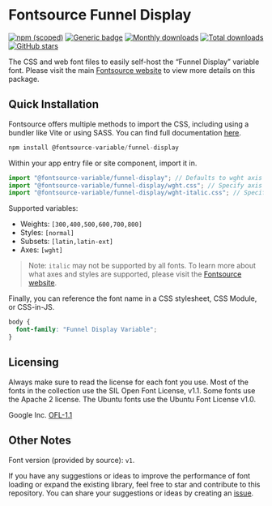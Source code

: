 # Fontsource Funnel Display

[![npm (scoped)](https://img.shields.io/npm/v/@fontsource-variable/funnel-display?color=brightgreen)](https://www.npmjs.com/package/@fontsource-variable/funnel-display) [![Generic badge](https://img.shields.io/badge/fontsource-passing-brightgreen)](https://github.com/fontsource/fontsource) [![Monthly downloads](https://badgen.net/npm/dm/@fontsource-variable/funnel-display)](https://github.com/fontsource/fontsource) [![Total downloads](https://badgen.net/npm/dt/@fontsource-variable/funnel-display)](https://github.com/fontsource/fontsource) [![GitHub stars](https://img.shields.io/github/stars/fontsource/fontsource.svg?style=social&label=Star)](https://github.com/fontsource/fontsource/stargazers)

The CSS and web font files to easily self-host the “Funnel Display” variable font. Please visit the main [Fontsource website](https://fontsource.org/fonts/funnel-display) to view more details on this package.

## Quick Installation

Fontsource offers multiple methods to import the CSS, including using a bundler like Vite or using SASS. You can find full documentation [here](https://fontsource.org/docs/getting-started/introduction).

```javascript
npm install @fontsource-variable/funnel-display
```

Within your app entry file or site component, import it in.

```javascript
import "@fontsource-variable/funnel-display"; // Defaults to wght axis
import "@fontsource-variable/funnel-display/wght.css"; // Specify axis
import "@fontsource-variable/funnel-display/wght-italic.css"; // Specify axis and style
```

Supported variables:
- Weights: `[300,400,500,600,700,800]`
- Styles: `[normal]`
- Subsets: `[latin,latin-ext]`
- Axes: `[wght]`

> Note: `italic` may not be supported by all fonts. To learn more about what axes and styles are supported, please visit the [Fontsource website](https://fontsource.org/fonts/funnel-display).

Finally, you can reference the font name in a CSS stylesheet, CSS Module, or CSS-in-JS.

```css
body {
  font-family: "Funnel Display Variable";
}
```

## Licensing
Always make sure to read the license for each font you use. Most of the fonts in the collection use the SIL Open Font License, v1.1. Some fonts use the Apache 2 license. The Ubuntu fonts use the Ubuntu Font License v1.0.

Google Inc.
[OFL-1.1](http://scripts.sil.org/OFL)

## Other Notes
Font version (provided by source): `v1`.

If you have any suggestions or ideas to improve the performance of font loading or expand the existing library, feel free to star and contribute to this repository. You can share your suggestions or ideas by creating an [issue](https://github.com/fontsource/fontsource/issues).